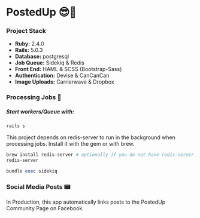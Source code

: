 # PostedUp 😎📲

### Project Stack

* **Ruby:** 2.4.0
* **Rails:** 5.0.3
* **Database:** postgresql
* **Job Queue:** Sidekiq & Redis
* **Front End:** HAML & SCSS (Bootstrap-Sass)
* **Authentication:** Devise & CanCanCan
* **Image Uploads:** Carrierwave & Dropbox

### Processing Jobs 🤺

##### Start workers/Queue with:

``` ruby
rails s
```

This project depends on redis-server to run in the background when processing jobs. Install it with the gem or with brew.

``` bash
brew install redis-server # optionally if you do not have redis-server on OSX
redis-server
```

``` ruby
bundle exec sidekiq
```


### Social Media Posts 📟

In Production, this app automatically links posts to the PostedUp Community Page on Facebook.
